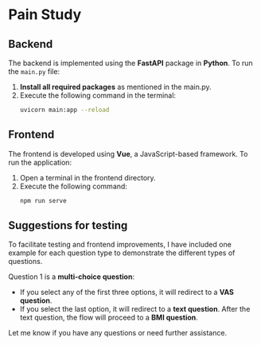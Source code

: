 # Pain Study


## Backend

The backend is implemented using the **FastAPI** package in **Python**. To run the `main.py` file:  
1. **Install all required packages** as mentioned in the main.py.  
2. Execute the following command in the terminal:  
   ```bash
   uvicorn main:app --reload


## Frontend

The frontend is developed using **Vue**, a JavaScript-based framework. To run the application:  
1. Open a terminal in the frontend directory.  
2. Execute the following command:  
   ```bash
   npm run serve


## Suggestions for testing

To facilitate testing and frontend improvements, I have included one example for each question type to demonstrate the different types of questions.

Question 1 is a **multi-choice question**:
   - If you select any of the first three options, it will redirect to a **VAS question**.  
   - If you select the last option, it will redirect to a **text question**. After the text question, the flow will proceed to a **BMI question**.



Let me know if you have any questions or need further assistance.

